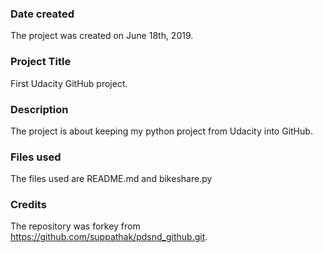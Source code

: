 ### Date created
The project was created on June 18th, 2019.

### Project Title
First Udacity GitHub project.

### Description
The project is about keeping my python project from Udacity into GitHub.

### Files used
The files used are README.md and bikeshare.py

### Credits
The repository was forkey from https://github.com/suppathak/pdsnd_github.git.
